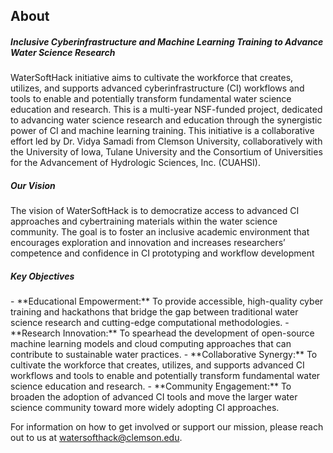 ## About 

<h5>Inclusive Cyberinfrastructure and Machine Learning Training to Advance Water Science Research </h5>

WaterSoftHack initiative aims to cultivate the workforce that creates, utilizes, and supports advanced cyberinfrastructure (CI) workflows and tools to enable and potentially transform fundamental water science education and research. This is a multi-year NSF-funded project, dedicated to advancing water science research and education through the synergistic power of CI and machine learning training. This initiative is a collaborative effort led by Dr. Vidya Samadi from Clemson University, collaboratively with the University of Iowa, Tulane University and the Consortium of Universities for the Advancement of Hydrologic Sciences, Inc. (CUAHSI).
<h5> Our Vision</h5>
The vision of WaterSoftHack is to democratize access to advanced CI approaches and cybertraining materials within the water science community. The goal is to foster an inclusive academic environment that encourages exploration and innovation and increases researchers’ competence and confidence in CI prototyping and workflow development
<h5> Key Objectives</h5>
- **Educational Empowerment:** To provide accessible, high-quality cyber training and hackathons that bridge the gap between traditional water science research and cutting-edge computational methodologies.
- **Research Innovation:** To spearhead the development of open-source machine learning models and cloud computing approaches that can contribute to sustainable water practices.
- **Collaborative Synergy:** To cultivate the workforce that creates, utilizes, and supports advanced CI workflows and tools to enable and potentially transform fundamental water science education and research.
- **Community Engagement:** To broaden the adoption of advanced CI tools and move the larger water science community toward more widely adopting CI approaches.

For information on how to get involved or support our mission, please reach out to us at [watersofthack@clemson.edu](mailto:watersofthack@clemson.edu).
